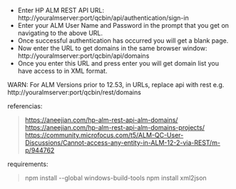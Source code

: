 - Enter HP ALM REST API URL: http://youralmserver:port/qcbin/api/authentication/sign-in
- Enter your ALM User Name and Password in the prompt that you get on navigating to the above URL.
- Once successful authentication has occurred you will get a blank page.
- Now enter the URL to get domains in the same browser window: http://youralmserver:port/qcbin/api/domains
- Once you enter this URL and press enter you will get domain list you have access to in XML format.

WARN: For ALM Versions prior to 12.53, in URLs, replace api with rest
e.g. http://youralmserver:port/qcbin/rest/domains


referencias:
> https://aneejian.com/hp-alm-rest-api-alm-domains/
> https://aneejian.com/hp-alm-rest-api-alm-domains-projects/
> https://community.microfocus.com/t5/ALM-QC-User-Discussions/Cannot-access-any-entity-in-ALM-12-2-via-REST/m-p/944762

requirements:
> npm install --global windows-build-tools
> npm install xml2json

